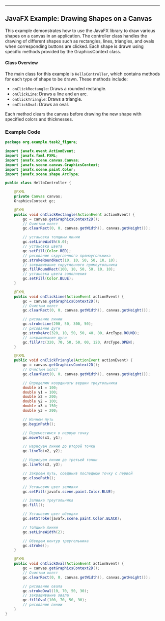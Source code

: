 ---

## JavaFX Example: Drawing Shapes on a Canvas

This example demonstrates how to use the JavaFX library to draw various shapes on a canvas in an application. The controller class handles the drawing of different shapes such as rectangles, lines, triangles, and ovals when corresponding buttons are clicked. Each shape is drawn using specific methods provided by the GraphicsContext class.

#### Class Overview

The main class for this example is `HelloController`, which contains methods for each type of shape to be drawn. These methods include:

- `onClickRectangle`: Draws a rounded rectangle.
- `onClickLine`: Draws a line and an arc.
- `onClickTriangle`: Draws a triangle.
- `onClickOval`: Draws an oval.

Each method clears the canvas before drawing the new shape with specified colors and thicknesses.

### Example Code

```java
package org.example.task2_figura;

import javafx.event.ActionEvent;
import javafx.fxml.FXML;
import javafx.scene.canvas.Canvas;
import javafx.scene.canvas.GraphicsContext;
import javafx.scene.paint.Color;
import javafx.scene.shape.ArcType;

public class HelloController {

    @FXML
    private Canvas canvas;
    GraphicsContext gc;

    @FXML
    public void onClickRectangle(ActionEvent actionEvent) {
        gc = canvas.getGraphicsContext2D();
        // Очистим холст
        gc.clearRect(0, 0, canvas.getWidth(), canvas.getHeight());

        // установка толщины линии
        gc.setLineWidth(6.0);
        // установка цвета
        gc.setFill(Color.RED);
        // рисование скругленного прямоугольника
        gc.strokeRoundRect(10, 10, 50, 50, 10, 10);
        // закрашивание скругленного прямоугольника
        gc.fillRoundRect(100, 10, 50, 50, 10, 10);
        // установка цвета заполнения
        gc.setFill(Color.BLUE);
    }

    @FXML
    public void onClickLine(ActionEvent actionEvent) {
        gc = canvas.getGraphicsContext2D();
        // Очистим холст
        gc.clearRect(0, 0, canvas.getWidth(), canvas.getHeight());

        // рисование линии
        gc.strokeLine(200, 50, 300, 50);
        // рисование дуги
        gc.strokeArc(320, 10, 50, 50, 40, 80, ArcType.ROUND);
        // закрашивание дуги
        gc.fillArc(320, 70, 50, 50, 00, 120, ArcType.OPEN);
    }

    @FXML
    public void onClickTriangle(ActionEvent actionEvent) {
        gc = canvas.getGraphicsContext2D();
        // Очистим холст
        gc.clearRect(0, 0, canvas.getWidth(), canvas.getHeight());

        // Определим координаты вершин треугольника
        double x1 = 100;
        double y1 = 100;
        double x2 = 200;
        double y2 = 100;
        double x3 = 150;
        double y3 = 200;

        // Начнем путь
        gc.beginPath();

        // Переместимся в первую точку
        gc.moveTo(x1, y1);

        // Нарисуем линию до второй точки
        gc.lineTo(x2, y2);

        // Нарисуем линию до третьей точки
        gc.lineTo(x3, y3);

        // Закроем путь, соединив последнюю точку с первой
        gc.closePath();

        // Установим цвет заливки
        gc.setFill(javafx.scene.paint.Color.BLUE);

        // Заливка треугольника
        gc.fill();

        // Установим цвет обводки
        gc.setStroke(javafx.scene.paint.Color.BLACK);

        // Толщина линии
        gc.setLineWidth(2);

        // Обведем контур треугольника
        gc.stroke();
    }

    @FXML
    public void onClickOval(ActionEvent actionEvent) {
        gc = canvas.getGraphicsContext2D();
        // Очистим холст
        gc.clearRect(0, 0, canvas.getWidth(), canvas.getHeight());

        // рисование овала
        gc.strokeOval(10, 70, 50, 30);
        // закрашивание овала
        gc.fillOval(100, 70, 50, 30);
        // рисование линии
    }
}
